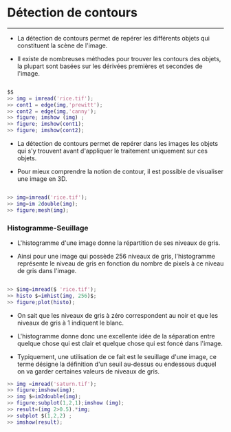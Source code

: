 # Détection de contours
-------------------------

- La détection de contours permet de repérer les différents objets qui constituent la scène de l'image.

- Il existe de nombreuses méthodes pour trouver les contours des objets, la plupart sont basées sur les dérivées premières et secondes de l'image.
```Matlab

$$
>> img = imread('rice.tif');
>> cont1 = edge(img,'prewitt');
>> cont2 = edge(img,'canny');
>> figure; imshow (img) ;
>> figure; imshow(cont1);
>> figure; imshow(cont2);
```


- La détection de contours permet de repérer dans les images les objets qui s'y trouvent avant d'appliquer le traitement uniquement sur ces objets.

- Pour mieux comprendre la notion de contour, il est possible de visualiser une image en 3D.
```Matlab

>> img=imread('rice.tif');
>> img=im 2double(img);
>> figure;mesh(img);
```


### Histogramme-Seuillage

- L'histogramme d'une image donne la répartition de ses niveaux de gris.

- Ainsi pour une image qui possède 256 niveaux de gris, l'histogramme représente le niveau de gris en fonction du nombre de pixels à ce niveau de gris dans l'image.
```Matlab

>> $img=imread($ 'rice.tif');
>> histo $=imhist(img, 256)$;
>> figure;plot(histo);
```

- On sait que les niveaux de gris à zéro correspondent au noir et que les niveaux de gris à 1 indiquent le blanc.

- L'histogramme donne donc une excellente idée de la séparation entre quelque chose qui est clair et quelque chose qui est foncé dans l'image.

- Typiquement, une utilisation de ce fait est le seuillage d'une image, ce terme désigne la définition d'un seuil au-dessus ou endessous duquel on va garder certaines valeurs de niveaux de gris.
```Matlab
>> img =imread('saturn.tif');
>> figure;imshow(img);
>> img $=im2double(img);
>> figure;subplot(1,2,1);imshow (img);
>> result=(img 2>0.5).*img;
>> subplot $(1,2,2) ;
>> imshow(result);
```



